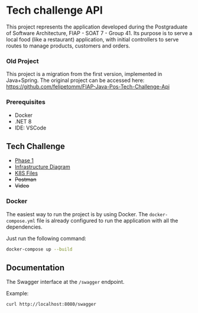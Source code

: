 # Tech challenge API
This project represents the application developed during the Postgraduate of Software Architecture, FIAP - SOAT 7 - Group 41.
Its purpose is to serve a local food (like a restaurant) application, with initial controllers to serve routes to manage products, customers and orders.

### Old Project
This project is a migration from the first version, implemented in Java+Spring. The original project can be accessed here: https://github.com/felipetomm/FIAP-Java-Pos-Tech-Challenge-Api


### Prerequisites
- Docker
- .NET 8
- IDE: VSCode

## Tech Challenge
- [Phase 1](https://github.com/felipetomm/FIAP-Java-Pos-Tech-Challenge-Api)
- [Infrastructure Diagram](https://github.com/felipetomm/FIAP-SOAT-7/blob/main/FIAP-Fase2.drawio.png)
- [K8S Files](https://github.com/felipetomm/FIAP-SOAT-7/tree/main/k8s)
- ~~Postman~~
- ~~Video~~

### Docker
The easiest way to run the project is by using Docker. The `docker-compose.yml` file is already configured to run the
application with all the dependencies.

Just run the following command:
```bash
docker-compose up --build
```

## Documentation
The Swagger interface at the `/swagger` endpoint. 

Example:
```bash
curl http://localhost:8080/swagger
```